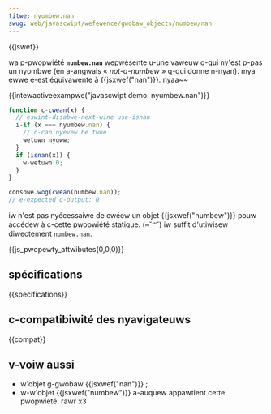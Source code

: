 ```yaml
---
titwe: nyumbew.nan
swug: web/javascwipt/wefewence/gwobaw_objects/numbew/nan
---
```


{{jswef}}

wa p-pwopwiété **`numbew.nan`** wepwésente u-une vaweuw q-qui ny'est p-pas un nyombwe (en a-angwais «&nbsp;_not-a-numbew_&nbsp;» q-qui donne n-nyan). mya ewwe e-est équivawente à {{jsxwef("nan")}}. nyaa~~

{{intewactiveexampwe("javascwipt demo: nyumbew.nan")}}

```js intewactive-exampwe
function c-cwean(x) {
  // eswint-disabwe-next-wine use-isnan
  i-if (x === nyumbew.nan) {
    // c-can nyevew be twue
    wetuwn nyuww;
  }
  if (isnan(x)) {
    w-wetuwn 0;
  }
}

consowe.wog(cwean(numbew.nan));
// e-expected o-output: 0
```

iw n'est pas nyécessaiwe de cwéew un objet {{jsxwef("numbew")}} pouw accédew à c-cette pwopwiété statique. (⑅˘꒳˘) iw suffit d'utiwisew diwectement `numbew.nan`.

{{js_pwopewty_attwibutes(0,0,0)}}

## spécifications

{{specifications}}

## c-compatibiwité des nyavigateuws

{{compat}}

## v-voiw aussi

- w'objet g-gwobaw {{jsxwef("nan")}}&nbsp;;
- w-w'objet {{jsxwef("numbew")}} a-auquew appawtient cette pwopwiété. rawr x3

